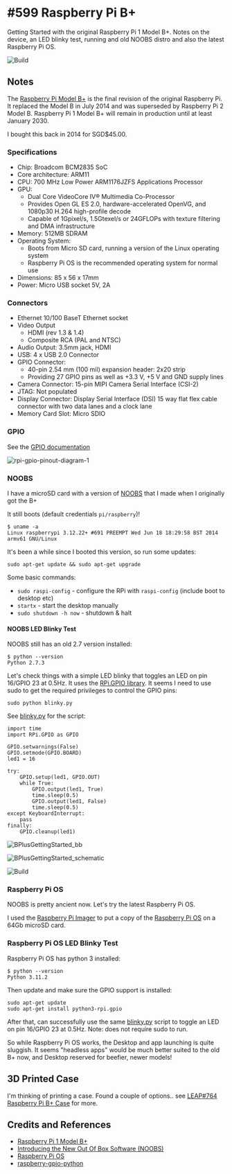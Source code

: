 # #599 Raspberry Pi B+

Getting Started with the original Raspberry Pi 1 Model B+.
Notes on the device, an LED blinky test, running and old NOOBS distro and also the latest Raspberry Pi OS.

![Build](./assets/BPlusGettingStarted_build.jpg?raw=true)

## Notes

The [Raspberry Pi Model B+](https://www.raspberrypi.com/products/raspberry-pi-1-model-b-plus/)
is the final revision of the original Raspberry Pi. It replaced the Model B in July 2014 and was superseded by Raspberry Pi 2 Model B.
Raspberry Pi 1 Model B+ will remain in production until at least January 2030.

I bought this back in 2014 for SGD$45.00.

### Specifications

* Chip: Broadcom BCM2835 SoC
* Core architecture: ARM11
* CPU: 700 MHz Low Power ARM1176JZFS Applications Processor
* GPU:
    * Dual Core VideoCore IV® Multimedia Co-Processor
    * Provides Open GL ES 2.0, hardware-accelerated OpenVG, and 1080p30 H.264 high-profile decode
    * Capable of 1Gpixel/s, 1.5Gtexel/s or 24GFLOPs with texture filtering and DMA infrastructure
* Memory: 512MB SDRAM
* Operating System:
    * Boots from Micro SD card, running a version of the Linux operating system
    * Raspberry Pi OS is the recommended operating system for normal use
* Dimensions: 85 x 56 x 17mm
* Power: Micro USB socket 5V, 2A

### Connectors

* Ethernet 10/100 BaseT Ethernet socket
* Video Output
    * HDMI (rev 1.3 & 1.4)
    * Composite RCA (PAL and NTSC)
* Audio Output: 3.5mm jack, HDMI
* USB: 4 x USB 2.0 Connector
* GPIO Connector:
    * 40-pin 2.54 mm (100 mil) expansion header: 2x20 strip
    * Providing 27 GPIO pins as well as +3.3 V, +5 V and GND supply lines
* Camera Connector: 15-pin MIPI Camera Serial Interface (CSI-2)
* JTAG: Not populated
* Display Connector: Display Serial Interface (DSI) 15 way flat flex cable connector with two data lanes and a clock lane
* Memory Card Slot: Micro SDIO

### GPIO

See the [GPIO documentation](https://www.raspberrypi.com/documentation/computers/raspberry-pi.html#gpio)

![rpi-gpio-pinout-diagram-1](./assets/rpi-gpio-pinout-diagram-1.png)

### NOOBS

I have a microSD card with a version of [NOOBS](https://www.raspberrypi.com/news/introducing-noobs/) that I made when I originally got the B+

It still boots (default credentials `pi/raspberry`)!

    $ uname -a
    Linux raspberrypi 3.12.22+ #691 PREEMPT Wed Jun 18 18:29:58 BST 2014 armv61 GNU/Linux

It's been a while since I booted this version, so run some updates:

    sudo apt-get update && sudo apt-get upgrade

Some basic commands:

* `sudo raspi-config` - configure the RPi with `raspi-config` (include boot to desktop etc)
* `startx` - start the desktop manually
* `sudo shutdown -h now` - shutdown & halt

#### NOOBS LED Blinky Test

NOOBS still has an old 2.7 version installed:

    $ python --version
    Python 2.7.3

Let's check things with a simple LED blinky that toggles an LED on pin 16/GPIO 23 at 0.5Hz.
It uses the [RPi.GPIO library](https://sourceforge.net/projects/raspberry-gpio-python/).
It seems I need to use sudo to get the required privileges to control the GPIO pins:

    sudo python blinky.py

See [blinky.py](./blinky.py) for the script:

    import time
    import RPi.GPIO as GPIO

    GPIO.setwarnings(False)
    GPIO.setmode(GPIO.BOARD)
    led1 = 16

    try:
        GPIO.setup(led1, GPIO.OUT)
        while True:
            GPIO.output(led1, True)
            time.sleep(0.5)
            GPIO.output(led1, False)
            time.sleep(0.5)
    except KeyboardInterrupt:
        pass
    finally:
        GPIO.cleanup(led1)

![BPlusGettingStarted_bb](./assets/BPlusGettingStarted_bb.jpg)

![BPlusGettingStarted_schematic](./assets/BPlusGettingStarted_schematic.jpg)

![Build](./assets/BPlusGettingStarted_build.jpg?raw=true)

### Raspberry Pi OS

NOOBS is pretty ancient now. Let's try the latest Raspberry Pi OS.

I used the [Raspberry Pi Imager](https://www.raspberrypi.com/software/)
to put a copy of the [Raspberry Pi OS](https://www.raspberrypi.com/documentation/computers/os.html) on a 64Gb microSD card.

### Raspberry Pi OS LED Blinky Test

Raspberry Pi OS has python 3 installed:

    $ python --version
    Python 3.11.2

Then update and make sure the GPIO support is installed:

    sudo apt-get update
    sudo apt-get install python3-rpi.gpio

After that, can successfully use the same [blinky.py](./blinky.py) script to toggle an LED on pin 16/GPIO 23 at 0.5Hz.
Note: does not require sudo to run.

So while Raspberry Pi OS works, the Desktop and app launching is quite sluggish.
It seems "headless apps" would be much better suited to the old B+ now, and Desktop reserved for beefier, newer models!

## 3D Printed Case

I'm thinking of printing a case. Found a couple of options..
see [LEAP#764 Raspberry Pi B+ Case](https://leap.tardate.com//raspberrypi/bpluscase/) for more.

## Credits and References

* [Raspberry Pi 1 Model B+](https://www.raspberrypi.com/products/raspberry-pi-1-model-b-plus/)
* [Introducing the New Out Of Box Software (NOOBS)](https://www.raspberrypi.com/news/introducing-noobs/)
* [Raspberry Pi OS](https://www.raspberrypi.com/documentation/computers/os.html)
* [raspberry-gpio-python](https://sourceforge.net/projects/raspberry-gpio-python/)
